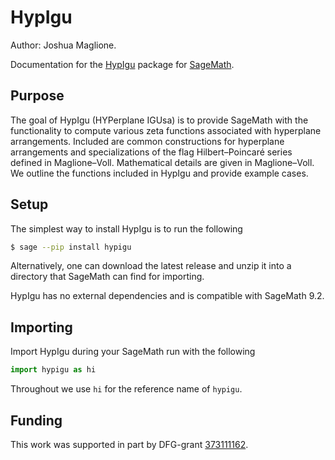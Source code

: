 # HypIgu 

Author: Joshua Maglione.

Documentation for the [HypIgu](https://github.com/joshmaglione/hypigu) package for [SageMath](https://www.sagemath.org/).

## Purpose

The goal of HypIgu (HYPerplane IGUsa) is to provide SageMath with the functionality to compute various zeta functions associated with hyperplane arrangements. Included are common constructions for hyperplane arrangements and specializations of the flag Hilbert&ndash;Poincar&#233; series defined in Maglione&ndash;Voll. Mathematical details are given in Maglione&ndash;Voll. We outline the functions included in HypIgu and provide example cases. 

## Setup

The simplest way to install HypIgu is to run the following 

```bash
$ sage --pip install hypigu
```

Alternatively, one can download the latest release and unzip it into a directory that SageMath can find for importing.

HypIgu has no external dependencies and is compatible with SageMath 9.2.

## Importing

Import HypIgu during your SageMath run with the following

```python
import hypigu as hi
```

Throughout we use `hi` for the reference name of `hypigu`.

## Funding 

This work was supported in part by DFG-grant [373111162](https://gepris.dfg.de/gepris/projekt/373111162?language=en).
